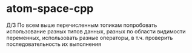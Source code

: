 # atom-space-cpp
Д/З
По всем выше перечисленным топикам попробовать использование разных типов данных, разных по области видимости переменных, использовать разные операторы, в т.ч. проверить последовательность их выполнения

